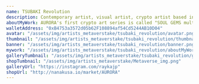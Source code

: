 ```yaml
---
name: TSUBAKI Revolution
description: Contemporary artist, visual artist, crypto artist based in Tokyo.
aboutMyWork: AURORA's first crypto art series is called "SOUL GEMS multiverse", that expresses our journey as souls and the cosmology based on the multidimensional view.
walletAddress: "0xB4753a3572d05b62F108894af54Cd5244AB10D04"
avatar: "/assets/img/artists_metaverstake/tsubaki_revolution/avatar.png"
thumbnail: "/assets/img/artists_metaverstake/tsubaki_revolution/thumbnail.png"
banner: "/assets/img/artists_metaverstake/tsubaki_revolution/banner.png"
mywork: "/assets/img/artists_metaverstake/tsubaki_revolution/aboutMyWork.jpg"
galleryTumbnail: "/assets/img/artists_metaverstake/tsubaki_revolution/gallery.png"
shopTumbnail: "/assets/img/artists_metaverstake/Metaverse_img.png"
galleryUrl: "https://instagram.com/raykajp"
shopUrl: "http://nanakusa.io/market/AURORA"
---
```

